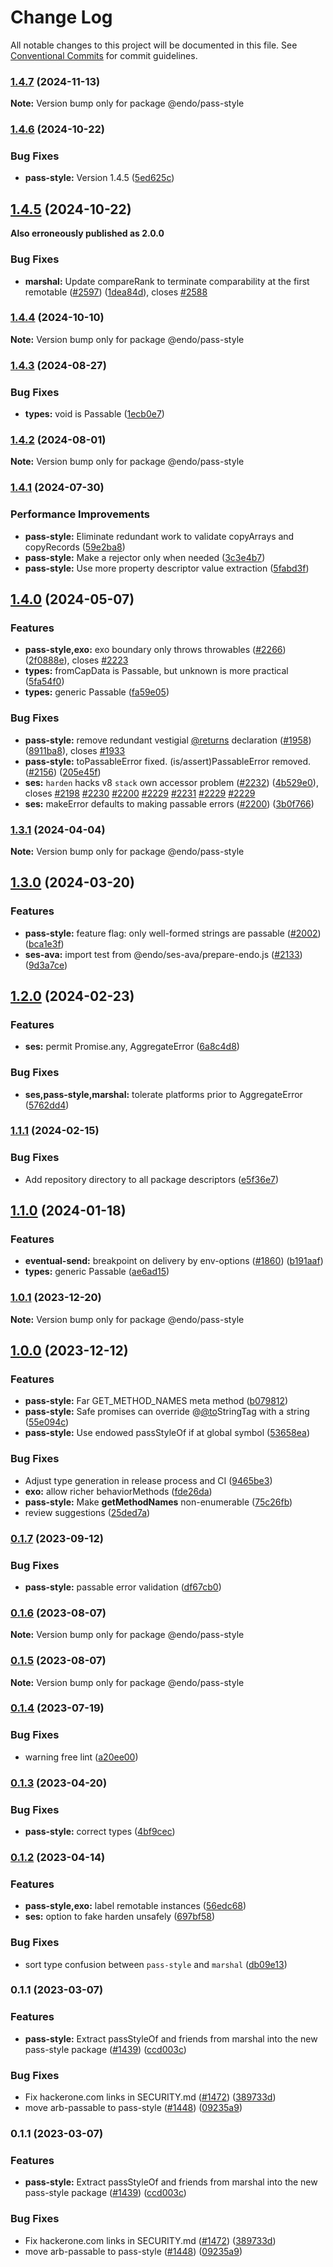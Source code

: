 # Change Log

All notable changes to this project will be documented in this file.
See [Conventional Commits](https://conventionalcommits.org) for commit guidelines.

### [1.4.7](https://github.com/endojs/endo/compare/@endo/pass-style@1.4.6...@endo/pass-style@1.4.7) (2024-11-13)

**Note:** Version bump only for package @endo/pass-style





### [1.4.6](https://github.com/endojs/endo/compare/@endo/pass-style@2.0.0...@endo/pass-style@1.4.6) (2024-10-22)


### Bug Fixes

* **pass-style:** Version 1.4.5 ([5ed625c](https://github.com/endojs/endo/commit/5ed625c8b74983339afe306c89070992f328a410))



## [1.4.5](https://github.com/endojs/endo/compare/@endo/pass-style@1.4.4...@endo/pass-style@1.4.5) (2024-10-22)

**Also erroneously published as 2.0.0**

### Bug Fixes

* **marshal:** Update compareRank to terminate comparability at the first remotable ([#2597](https://github.com/endojs/endo/issues/2597)) ([1dea84d](https://github.com/endojs/endo/commit/1dea84d316eb412d864042ffb08b4b6420092a7c)), closes [#2588](https://github.com/endojs/endo/issues/2588)

### [1.4.4](https://github.com/endojs/endo/compare/@endo/pass-style@1.4.3...@endo/pass-style@1.4.4) (2024-10-10)

**Note:** Version bump only for package @endo/pass-style





### [1.4.3](https://github.com/endojs/endo/compare/@endo/pass-style@1.4.2...@endo/pass-style@1.4.3) (2024-08-27)


### Bug Fixes

* **types:** void is Passable ([1ecb0e7](https://github.com/endojs/endo/commit/1ecb0e7732978f8907ec58a166d792f19b4c8054))



### [1.4.2](https://github.com/endojs/endo/compare/@endo/pass-style@1.4.1...@endo/pass-style@1.4.2) (2024-08-01)

**Note:** Version bump only for package @endo/pass-style





### [1.4.1](https://github.com/endojs/endo/compare/@endo/pass-style@1.4.0...@endo/pass-style@1.4.1) (2024-07-30)


### Performance Improvements

* **pass-style:** Eliminate redundant work to validate copyArrays and copyRecords ([59e2ba8](https://github.com/endojs/endo/commit/59e2ba85965e136097737099947f02d5b976ccb6))
* **pass-style:** Make a rejector only when needed ([3c3e4b7](https://github.com/endojs/endo/commit/3c3e4b701dbf23263125f00f02864016ef0e8f8b))
* **pass-style:** Use more property descriptor value extraction ([5fabd3f](https://github.com/endojs/endo/commit/5fabd3f4dc7ecf76283c759f60017ebbac7c314f))



## [1.4.0](https://github.com/endojs/endo/compare/@endo/pass-style@1.3.1...@endo/pass-style@1.4.0) (2024-05-07)


### Features

* **pass-style,exo:** exo boundary only throws throwables ([#2266](https://github.com/endojs/endo/issues/2266)) ([2f0888e](https://github.com/endojs/endo/commit/2f0888e789edca35de86fa9726e6bbd70af8be2f)), closes [#2223](https://github.com/endojs/endo/issues/2223)
* **types:** fromCapData is Passable, but unknown is more practical ([5fa54f0](https://github.com/endojs/endo/commit/5fa54f0287b467d3d6baf354a36263a4aa36ec55))
* **types:** generic Passable ([fa59e05](https://github.com/endojs/endo/commit/fa59e05fc5621410a184c1eb4f4ee850bddce09c))


### Bug Fixes

* **pass-style:** remove redundant vestigial [@returns](https://github.com/returns) declaration ([#1958](https://github.com/endojs/endo/issues/1958)) ([8911ba8](https://github.com/endojs/endo/commit/8911ba89a1669796b6e09e90e24bb4f4c7b33697)), closes [#1933](https://github.com/endojs/endo/issues/1933)
* **pass-style:** toPassableError fixed. (is/assert)PassableError removed. ([#2156](https://github.com/endojs/endo/issues/2156)) ([205e45f](https://github.com/endojs/endo/commit/205e45f9adc43a795d4689627c830ba0ee9178f9))
* **ses:** `harden` hacks v8 `stack` own accessor problem ([#2232](https://github.com/endojs/endo/issues/2232)) ([4b529e0](https://github.com/endojs/endo/commit/4b529e0ee07d6997f9f25e469a2c53576b0106ea)), closes [#2198](https://github.com/endojs/endo/issues/2198) [#2230](https://github.com/endojs/endo/issues/2230) [#2200](https://github.com/endojs/endo/issues/2200) [#2229](https://github.com/endojs/endo/issues/2229) [#2231](https://github.com/endojs/endo/issues/2231) [#2229](https://github.com/endojs/endo/issues/2229) [#2229](https://github.com/endojs/endo/issues/2229)
* **ses:** makeError defaults to making passable errors ([#2200](https://github.com/endojs/endo/issues/2200)) ([3b0f766](https://github.com/endojs/endo/commit/3b0f76675b32bae4a428aada739b62a5dae02192))



### [1.3.1](https://github.com/endojs/endo/compare/@endo/pass-style@1.3.0...@endo/pass-style@1.3.1) (2024-04-04)

**Note:** Version bump only for package @endo/pass-style





## [1.3.0](https://github.com/endojs/endo/compare/@endo/pass-style@1.2.0...@endo/pass-style@1.3.0) (2024-03-20)


### Features

* **pass-style:** feature flag: only well-formed strings are passable ([#2002](https://github.com/endojs/endo/issues/2002)) ([bca1e3f](https://github.com/endojs/endo/commit/bca1e3f92d4a37f1b9927c7e6045968beb925964))
* **ses-ava:** import test from @endo/ses-ava/prepare-endo.js ([#2133](https://github.com/endojs/endo/issues/2133)) ([9d3a7ce](https://github.com/endojs/endo/commit/9d3a7ce150b6fd6fe7c8c4cc43da411e981731ac))



## [1.2.0](https://github.com/endojs/endo/compare/@endo/pass-style@1.1.1...@endo/pass-style@1.2.0) (2024-02-23)


### Features

* **ses:** permit Promise.any, AggregateError ([6a8c4d8](https://github.com/endojs/endo/commit/6a8c4d8795c991cdaf542d5dcb691aae4e989d79))


### Bug Fixes

* **ses,pass-style,marshal:** tolerate platforms prior to AggregateError ([5762dd4](https://github.com/endojs/endo/commit/5762dd48e814e2e8435f666019e527d982eddbbd))



### [1.1.1](https://github.com/endojs/endo/compare/@endo/pass-style@1.1.0...@endo/pass-style@1.1.1) (2024-02-15)


### Bug Fixes

* Add repository directory to all package descriptors ([e5f36e7](https://github.com/endojs/endo/commit/e5f36e7a321c13ee25e74eb74d2a5f3d7517119c))



## [1.1.0](https://github.com/endojs/endo/compare/@endo/pass-style@1.0.1...@endo/pass-style@1.1.0) (2024-01-18)


### Features

* **eventual-send:** breakpoint on delivery by env-options ([#1860](https://github.com/endojs/endo/issues/1860)) ([b191aaf](https://github.com/endojs/endo/commit/b191aaf3d8b9015801d3f6793f0dd21995aba48e))
* **types:** generic Passable ([ae6ad15](https://github.com/endojs/endo/commit/ae6ad156e43fafb11df394f901df372760f9cbcc))



### [1.0.1](https://github.com/endojs/endo/compare/@endo/pass-style@1.0.0...@endo/pass-style@1.0.1) (2023-12-20)

**Note:** Version bump only for package @endo/pass-style





## [1.0.0](https://github.com/endojs/endo/compare/@endo/pass-style@0.1.7...@endo/pass-style@1.0.0) (2023-12-12)


### Features

* **pass-style:** Far GET_METHOD_NAMES meta method ([b079812](https://github.com/endojs/endo/commit/b07981215a64766b2813f92f6d6c430d181b5512))
* **pass-style:** Safe promises can override @[@to](https://github.com/to)StringTag with a string ([55e094c](https://github.com/endojs/endo/commit/55e094c689b3460dae29baf04f7934b60c594c60))
* **pass-style:** Use endowed passStyleOf if at global symbol ([53658ea](https://github.com/endojs/endo/commit/53658ea0b5c54e66883135ea872d0295b1487445))


### Bug Fixes

* Adjust type generation in release process and CI ([9465be3](https://github.com/endojs/endo/commit/9465be369e53167815ca444f6293a8e9eb48501d))
* **exo:** allow richer behaviorMethods ([fde26da](https://github.com/endojs/endo/commit/fde26da22f03a18045807d833c8e03c4409fd877))
* **pass-style:** Make __getMethodNames__ non-enumerable ([75c26fb](https://github.com/endojs/endo/commit/75c26fb971b381a1f6e303a9d8cb4b0883c37102))
* review suggestions ([25ded7a](https://github.com/endojs/endo/commit/25ded7a14b82103ca58be15b8ec0195bdc9dd434))



### [0.1.7](https://github.com/endojs/endo/compare/@endo/pass-style@0.1.6...@endo/pass-style@0.1.7) (2023-09-12)


### Bug Fixes

* **pass-style:** passable error validation ([df67cb0](https://github.com/endojs/endo/commit/df67cb064e49d40274d733c9e286c0adcb88d577))



### [0.1.6](https://github.com/endojs/endo/compare/@endo/pass-style@0.1.4...@endo/pass-style@0.1.6) (2023-08-07)

**Note:** Version bump only for package @endo/pass-style





### [0.1.5](https://github.com/endojs/endo/compare/@endo/pass-style@0.1.4...@endo/pass-style@0.1.5) (2023-08-07)

**Note:** Version bump only for package @endo/pass-style





### [0.1.4](https://github.com/endojs/endo/compare/@endo/pass-style@0.1.3...@endo/pass-style@0.1.4) (2023-07-19)


### Bug Fixes

* warning free lint ([a20ee00](https://github.com/endojs/endo/commit/a20ee00d2b378b710d758b2c7c7b65498276ae59))



### [0.1.3](https://github.com/endojs/endo/compare/@endo/pass-style@0.1.2...@endo/pass-style@0.1.3) (2023-04-20)

### Bug Fixes

- **pass-style:** correct types ([4bf9cec](https://github.com/endojs/endo/commit/4bf9cecfb79db11274fdf6a0708ad3f3205cc245))

### [0.1.2](https://github.com/endojs/endo/compare/@endo/pass-style@0.1.1...@endo/pass-style@0.1.2) (2023-04-14)

### Features

- **pass-style,exo:** label remotable instances ([56edc68](https://github.com/endojs/endo/commit/56edc68444ac3e0d94d43028bc7d53fe804bb332))
- **ses:** option to fake harden unsafely ([697bf58](https://github.com/endojs/endo/commit/697bf5855e4a6578db4cbca40bfeca253a6a2cfe))

### Bug Fixes

- sort type confusion between `pass-style` and `marshal` ([db09e13](https://github.com/endojs/endo/commit/db09e13463806b4524951cd694272243958a7182))

### 0.1.1 (2023-03-07)

### Features

- **pass-style:** Extract passStyleOf and friends from marshal into the new pass-style package ([#1439](https://github.com/endojs/endo/issues/1439)) ([ccd003c](https://github.com/endojs/endo/commit/ccd003c96f3d969d919104118d8a34b3c1126aef))

### Bug Fixes

- Fix hackerone.com links in SECURITY.md ([#1472](https://github.com/endojs/endo/issues/1472)) ([389733d](https://github.com/endojs/endo/commit/389733dbc7a74992f909c38d27ea7e8e68623959))
- move arb-passable to pass-style ([#1448](https://github.com/endojs/endo/issues/1448)) ([09235a9](https://github.com/endojs/endo/commit/09235a9a339229636fb37b4483ccddbe3b60d5ee))

### 0.1.1 (2023-03-07)

### Features

- **pass-style:** Extract passStyleOf and friends from marshal into the new pass-style package ([#1439](https://github.com/endojs/endo/issues/1439)) ([ccd003c](https://github.com/endojs/endo/commit/ccd003c96f3d969d919104118d8a34b3c1126aef))

### Bug Fixes

- Fix hackerone.com links in SECURITY.md ([#1472](https://github.com/endojs/endo/issues/1472)) ([389733d](https://github.com/endojs/endo/commit/389733dbc7a74992f909c38d27ea7e8e68623959))
- move arb-passable to pass-style ([#1448](https://github.com/endojs/endo/issues/1448)) ([09235a9](https://github.com/endojs/endo/commit/09235a9a339229636fb37b4483ccddbe3b60d5ee))
